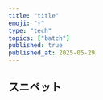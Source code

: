 ```yaml
---
title: "title"
emoji: "⚡"
type: "tech"
topics: ["batch"]
published: true
published_at: 2025-05-29
---
```


## スニペット

```
```

